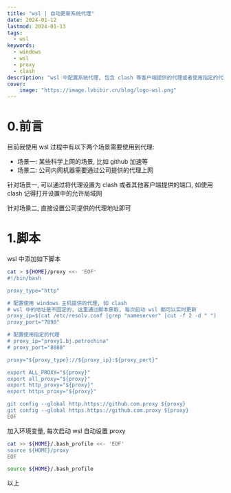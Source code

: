 ```yaml
---
title: "wsl | 自动更新系统代理"
date: 2024-01-12
lastmod: 2024-01-13
tags:
  - wsl
keywords:
  - windows
  - wsl
  - proxy
  - clash
description: "wsl 中配置系统代理, 包含 clash 等客户端提供的代理或者使用指定的代理地址"
cover:
    image: "https://image.lvbibir.cn/blog/logo-wsl.png"
---
```


# 0.前言

目前我使用 wsl 过程中有以下两个场景需要使用到代理:

- 场景一: 某些科学上网的场景, 比如 github 加速等
- 场景二: 公司内网机器需要通过公司提供的代理上网

针对场景一, 可以通过将代理设置为 clash 或者其他客户端提供的端口, 如使用 clash 记得打开设置中的允许局域网

针对场景二, 直接设置公司提供的代理地址即可

# 1.脚本

wsl 中添加如下脚本

```bash
cat > ${HOME}/proxy <<- 'EOF'
#!/bin/bash

proxy_type="http"

# 配置使用 windows 主机提供的代理, 如 clash
# wsl 中的地址是不固定的, 这里通过脚本获取, 每次启动 wsl 都可以实时更新
proxy_ip=$(cat /etc/resolv.conf |grep "nameserver" |cut -f 2 -d " ")
proxy_port="7890"

# 配置使用指定的代理
# proxy_ip="proxy1.bj.petrochina"
# proxy_port="8080"

proxy="${proxy_type}://${proxy_ip}:${proxy_port}"

export ALL_PROXY="${proxy}"
export all_proxy="${proxy}"
export http_proxy="${proxy}"
export https_proxy="${proxy}"

git config --global http.https://github.com.proxy ${proxy}
git config --global https.https://github.com.proxy ${proxy}
EOF
```

加入环境变量, 每次启动 wsl 自动设置 proxy

```bash
cat >> ${HOME}/.bash_profile <<- 'EOF'
source ${HOME}/proxy
EOF

source ${HOME}/.bash_profile
```

以上

